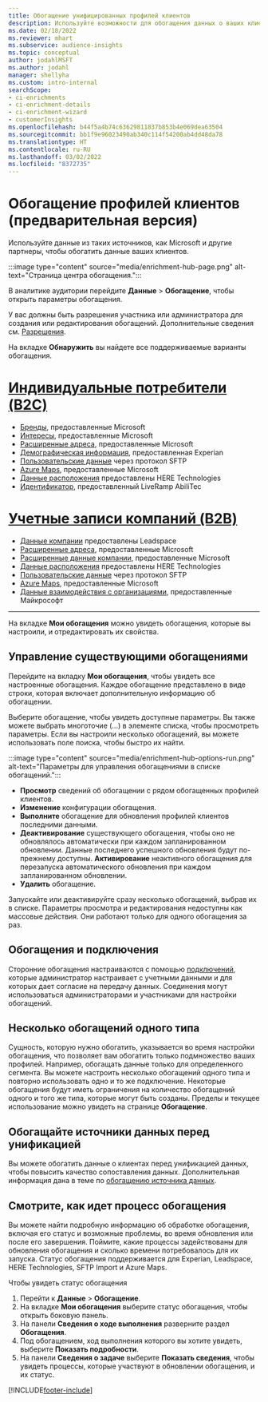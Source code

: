 ```yaml
---
title: Обогащение унифицированных профилей клиентов
description: Используйте возможности для обогащения данных о ваших клиентах.
ms.date: 02/18/2022
ms.reviewer: mhart
ms.subservice: audience-insights
ms.topic: conceptual
author: jodahlMSFT
ms.author: jodahl
manager: shellyha
ms.custom: intro-internal
searchScope:
- ci-enrichments
- ci-enrichment-details
- ci-enrichment-wizard
- customerInsights
ms.openlocfilehash: b44f5a4b74c63629811837b853b4e069dea63504
ms.sourcegitcommit: bb1f9e96023490ab340c114f54200ab4dd48da78
ms.translationtype: HT
ms.contentlocale: ru-RU
ms.lasthandoff: 03/02/2022
ms.locfileid: "8372735"
---
```

# <a name="enrichment-for-customer-profiles-preview"></a>Обогащение профилей клиентов (предварительная версия)

Используйте данные из таких источников, как Microsoft и другие партнеры, чтобы обогатить данные ваших клиентов.

:::image type="content" source="media/enrichment-hub-page.png" alt-text="Страница центра обогащения.":::

В аналитике аудитории перейдите **Данные** > **Обогащение**, чтобы открыть параметры обогащения.  

У вас должны быть разрешения участника или администратора для создания или редактирования обогащений. Дополнительные сведения см. [Разрешения](permissions.md).

На вкладке **Обнаружить** вы найдете все поддерживаемые варианты обогащения.

# <a name="individual-consumers-b-to-c"></a>[Индивидуальные потребители (B2C)](#tab/b2c)

- [Бренды](enrichment-microsoft.md), предоставленные Microsoft
- [Интересы](enrichment-microsoft.md), предоставленные Microsoft
- [Расширенные адреса](enrichment-enhanced-addresses.md), предоставленные Microsoft 
- [Демографическая информация](enrichment-experian.md), предоставленная Experian
- [Пользовательские данные](enrichment-SFTP-custom-import.md) через протокол SFTP 
- [Azure Maps](enrichment-azure-maps.md), предоставленные Microsoft
- [Данные расположения](enrichment-here.md) предоставлены HERE Technologies 
- [Идентификатор](enrichment-liveramp.md), предоставленный LiveRamp AbiliTec

# <a name="business-accounts-b-to-b"></a>[Учетные записи компаний (B2B)](#tab/b2b)

- [Данные компании](enrichment-leadspace.md) предоставлены Leadspace
- [Расширенные адреса](enrichment-enhanced-addresses.md), предоставленные Microsoft 
- [Расширенные данные компании](enrichment-enhanced-company-data.md), предоставленные Microsoft
- [Данные расположения](enrichment-here.md) предоставлены HERE Technologies 
- [Пользовательские данные](enrichment-SFTP-custom-import.md) через протокол SFTP 
- [Azure Maps](enrichment-azure-maps.md), предоставленные Microsoft
- [Данные взаимодействия с организациями](enrichment-office.md), предоставленные Майкрософт

---

На вкладке **Мои обогащения** можно увидеть обогащения, которые вы настроили, и отредактировать их свойства.

## <a name="manage-existing-enrichments"></a>Управление существующими обогащениями

Перейдите на вкладку **Мои обогащения**, чтобы увидеть все настроенные обогащения. Каждое обогащение представлено в виде строки, которая включает дополнительную информацию об обогащении.

Выберите обогащение, чтобы увидеть доступные параметры. Вы также можете выбрать многоточие (...) в элементе списка, чтобы просмотреть параметры. Если вы настроили несколько обогащений, вы можете использовать поле поиска, чтобы быстро их найти.

:::image type="content" source="media/enrichment-hub-options-run.png" alt-text="Параметры для управления обогащениями в списке обогащений.":::

- **Просмотр** сведений об обогащении с рядом обогащенных профилей клиентов.
- **Изменение** конфигурации обогащения.
- **Выполните** обогащение для обновления профилей клиентов последними данными.
- **Деактивирование** существующего обогащения, чтобы оно не обновлялось автоматически при каждом запланированном обновлении. Данные последнего успешного обновления будут по-прежнему доступны. **Активирование** неактивного обогащения для перезапуска автоматического обновления при каждом запланированном обновлении.
- **Удалить** обогащение.

Запускайте или деактивируйте сразу несколько обогащений, выбрав их в списке. Параметры просмотра и редактирования недоступны как массовые действия. Они работают только для одного обогащения за раз.

## <a name="enrichments-and-connections"></a>Обогащения и подключения

Сторонние обогащения настраиваются с помощью [подключений](connections.md), которые администратор настраивает с учетными данными и для которых дает согласие на передачу данных. Соединения могут использоваться администраторами и участниками для настройки обогащений.  

## <a name="multiple-enrichments-of-the-same-type"></a>Несколько обогащений одного типа

Сущность, которую нужно обогатить, указывается во время настройки обогащения, что позволяет вам обогатить только подмножество ваших профилей. Например, обогащать данные только для определенного сегмента. Вы можете настроить несколько обогащений одного типа и повторно использовать одно и то же подключение. Некоторые обогащения будут иметь ограничения на количество обогащений одного и того же типа, которые могут быть созданы. Пределы и текущее использование можно увидеть на странице **Обогащение**.

## <a name="enrich-data-sources-before-unification"></a>Обогащайте источники данных перед унификацией

Вы можете обогатить данные о клиентах перед унификацией данных, чтобы повысить качество сопоставления данных. Дополнительная информация дана в теме по [обогащению источника данных](data-sources-enrichment.md).

## <a name="see-the-progress-of-the-enrichment-process"></a>Смотрите, как идет процесс обогащения

Вы можете найти подробную информацию об обработке обогащения, включая его статус и возможные проблемы, во время обновления или после его завершения. Поймите, какие процессы задействованы для обновления обогащения и сколько времени потребовалось для их запуска. Статус обогащения поддерживается для Experian, Leadspace, HERE Technologies, SFTP Import и Azure Maps.

Чтобы увидеть статус обогащения

1. Перейти к **Данные** > **Обогащение**. 
1. На вкладке **Мои обогащения** выберите статус обогащения, чтобы открыть боковую панель. 
1. На панели **Сведения о ходе выполнения** разверните раздел **Обогащения**. 
1. Под обогащением, ход выполнения которого вы хотите увидеть, выберите **Показать подробности**. 
1. На панели **Сведения о задаче** выберите **Показать сведения**, чтобы увидеть процессы, которые участвуют в обновлении обогащения, и их статус. 

[!INCLUDE[footer-include](../includes/footer-banner.md)]
